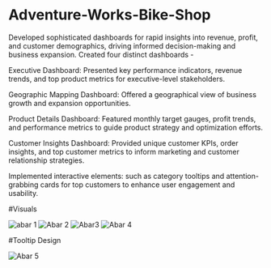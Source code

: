 # Adventure-Works-Bike-Shop

Developed sophisticated dashboards for rapid insights into revenue, profit, and customer demographics, driving informed decision-making and business expansion. Created four distinct dashboards -

Executive Dashboard: Presented key performance indicators, revenue trends, and top product metrics for executive-level stakeholders.

Geographic Mapping Dashboard: Offered a geographical view of business growth and expansion opportunities.

Product Details Dashboard: Featured monthly target gauges, profit trends, and performance metrics to guide product strategy and optimization efforts.

Customer Insights Dashboard: Provided unique customer KPIs, order insights, and top customer metrics to inform marketing and customer relationship strategies.

Implemented interactive elements: such as category tooltips and attention-grabbing cards for top customers to enhance user engagement and usability.

#Visuals

![abar 1](https://github.com/Surjendud4/Adventure-Works-Bike-Shop-/assets/168835348/76887f32-e4e5-4246-aa73-002b8c1da40a)
![Abar 2](https://github.com/Surjendud4/Adventure-Works-Bike-Shop-/assets/168835348/a4b63c40-3758-4da8-be47-052caf6060f3)
![Abar3](https://github.com/Surjendud4/Adventure-Works-Bike-Shop-/assets/168835348/d7eeba5f-c110-492f-9d9a-81fe873f0c07)
![Abar 4](https://github.com/Surjendud4/Adventure-Works-Bike-Shop-/assets/168835348/170e03fa-dfac-4f30-8e31-d55d7a671782)

#Tooltip Design

![Abar 5](https://github.com/Surjendud4/Adventure-Works-Bike-Shop-/assets/168835348/e6227a94-2e56-4b1a-bfa1-2a551f2998b3)




